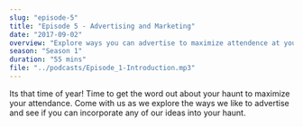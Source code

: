 ```yaml
---
slug: "episode-5"
title: "Episode 5 - Advertising and Marketing"
date: "2017-09-02"
overview: "Explore ways you can advertise to maximize attendence at your haunt"
season: "Season 1"
duration: "55 mins"
file: "../podcasts/Episode_1-Introduction.mp3"
---
```


Its that time of year!  Time to get the word out about your haunt to maximize your attendance. Come with us as we explore the ways we like to advertise and see if you can incorporate any of our ideas into your haunt.
